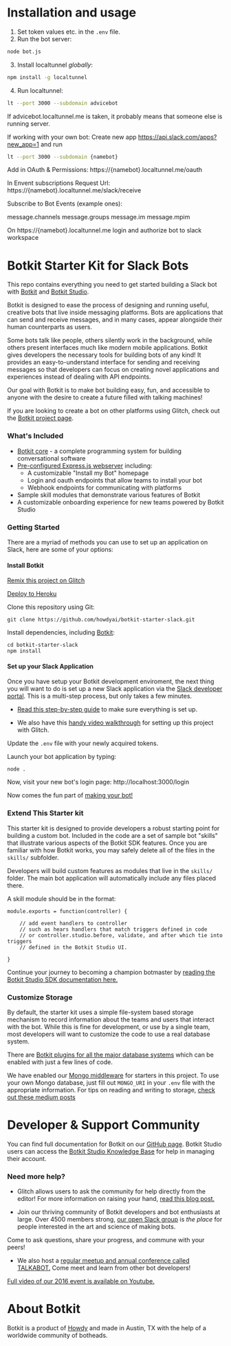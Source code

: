 # Installation and usage
1. Set token values etc. in the `.env` file.
2. Run the bot server:
```bash
node bot.js
```
3. Install localtunnel *globally*:
```bash
npm install -g localtunnel
```
4. Run localtunnel:
```bash
lt --port 3000 --subdomain advicebot
```
If advicebot.localtunnel.me is taken, it probably means that someone else is running server.

If working with your own bot: 
Create new app https://api.slack.com/apps?new_app=1 and run 
```bash
lt --port 3000 --subdomain {namebot}
```
Add in OAuth & Permissions: https://{namebot}.localtunnel.me/oauth 


In Envent subscriptions Request Url: https://{namebot}.localtunnel.me/slack/receive

Subscribe to Bot Events (example ones):

message.channels
message.groups
message.im
message.mpim

On https://{namebot}.localtunnel.me login and authorize bot to slack workspace

# Botkit Starter Kit for Slack Bots

This repo contains everything you need to get started building a Slack bot with [Botkit](https://botkit.ai) and [Botkit Studio](https://botkit.ai).

Botkit is designed to ease the process of designing and running useful, creative bots that live inside messaging platforms. Bots are applications that can send and receive messages, and in many cases, appear alongside their human counterparts as users.

Some bots talk like people, others silently work in the background, while others present interfaces much like modern mobile applications. Botkit gives developers the necessary tools for building bots of any kind! It provides an easy-to-understand interface for sending and receiving messages so that developers can focus on creating novel applications and experiences instead of dealing with API endpoints.

Our goal with Botkit is to make bot building easy, fun, and accessible to anyone with the desire to create a future filled with talking machines!

If you are looking to create a bot on other platforms using Glitch, check out the [Botkit project page](https://glitch.com/botkit).

### What's Included
* [Botkit core](https://botkit.ai/docs/core.html) - a complete programming system for building conversational software
* [Pre-configured Express.js webserver](https://expressjs.com/) including:
   * A customizable "Install my Bot" homepage
   * Login and oauth endpoints that allow teams to install your bot
   * Webhook endpoints for communicating with platforms
* Sample skill modules that demonstrate various features of Botkit
* A customizable onboarding experience for new teams powered by Botkit Studio

### Getting Started

There are a myriad of methods you can use to set up an application on Slack, here are some of your options:

#### Install Botkit

[Remix this project on Glitch](https://glitch.com/~botkit-slack)

[Deploy to Heroku](https://heroku.com/deploy?template=https://github.com/howdyai/botkit-starter-slack/master)

Clone this repository using Git:

`git clone https://github.com/howdyai/botkit-starter-slack.git`

Install dependencies, including [Botkit](https://github.com/howdyai/botkit):

```
cd botkit-starter-slack
npm install
```

#### Set up your Slack Application 
Once you have setup your Botkit development enviroment, the next thing you will want to do is set up a new Slack application via the [Slack developer portal](https://api.slack.com/). This is a multi-step process, but only takes a few minutes. 

* [Read this step-by-step guide](https://botkit.ai/docs/provisioning/slack-events-api.html) to make sure everything is set up. 

* We also have this [handy video walkthrough](https://youtu.be/us2zdf0vRz0) for setting up this project with Glitch.

Update the `.env` file with your newly acquired tokens.

Launch your bot application by typing:

`node .`

Now, visit your new bot's login page: http://localhost:3000/login

Now comes the fun part of [making your bot!](https://botkit.ai/docs/#build-your-bot)


### Extend This Starter kit

This starter kit is designed to provide developers a robust starting point for building a custom bot. Included in the code are a set of sample bot "skills" that illustrate various aspects of the Botkit SDK features.  Once you are familiar with how Botkit works, you may safely delete all of the files in the `skills/` subfolder.

Developers will build custom features as modules that live in the `skills/` folder. The main bot application will automatically include any files placed there.

A skill module should be in the format:

```
module.exports = function(controller) {

    // add event handlers to controller
    // such as hears handlers that match triggers defined in code
    // or controller.studio.before, validate, and after which tie into triggers
    // defined in the Botkit Studio UI.

}
```

Continue your journey to becoming a champion botmaster by [reading the Botkit Studio SDK documentation here.](https://github.com/howdyai/botkit/blob/master/docs/readme-studio.md)


### Customize Storage

By default, the starter kit uses a simple file-system based storage mechanism to record information about the teams and users that interact with the bot. While this is fine for development, or use by a single team, most developers will want to customize the code to use a real database system.

There are [Botkit plugins for all the major database systems](https://botkit.ai/readme-middlewares.html#storage-modules) which can be enabled with just a few lines of code.

We have enabled our [Mongo middleware]() for starters in this project. To use your own Mongo database, just fill out `MONGO_URI` in your `.env` file with the appropriate information. For tips on reading and writing to storage, [check out these medium posts](https://botkit.groovehq.com/knowledge_base/categories/build-a-bot)

# Developer & Support Community

You can find full documentation for Botkit on our [GitHub page](https://github.com/howdyai/botkit/blob/master/readme.md). Botkit Studio users can access the [Botkit Studio Knowledge Base](https://botkit.groovehq.com/help_center) for help in managing their account.

###  Need more help?
* Glitch allows users to ask the community for help directly from the editor! For more information on raising your hand, [read this blog post.](https://medium.com/glitch/just-raise-your-hand-how-glitch-helps-aa6564cb1685)

* Join our thriving community of Botkit developers and bot enthusiasts at large. Over 4500 members strong, [our open Slack group](http://community.botkit.ai) is _the place_ for people interested in the art and science of making bots. 

 Come to ask questions, share your progress, and commune with your peers!

* We also host a [regular meetup and annual conference called TALKABOT.](http://talkabot.ai) Come meet and learn from other bot developers! 
 
 [Full video of our 2016 event is available on Youtube.](https://www.youtube.com/playlist?list=PLD3JNfKLDs7WsEHSal2cfwG0Fex7A6aok)



# About Botkit

Botkit is a product of [Howdy](https://howdy.ai) and made in Austin, TX with the help of a worldwide community of botheads.